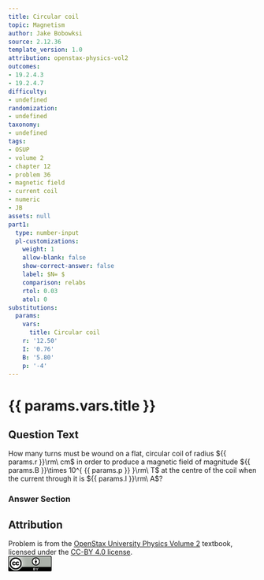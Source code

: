 ```yaml
---
title: Circular coil
topic: Magnetism
author: Jake Bobowksi
source: 2.12.36
template_version: 1.0
attribution: openstax-physics-vol2
outcomes:
- 19.2.4.3
- 19.2.4.7
difficulty:
- undefined
randomization:
- undefined
taxonomy:
- undefined
tags:
- OSUP
- volume 2
- chapter 12
- problem 36
- magnetic field
- current coil
- numeric
- JB
assets: null
part1:
  type: number-input
  pl-customizations:
    weight: 1
    allow-blank: false
    show-correct-answer: false
    label: $N= $
    comparison: relabs
    rtol: 0.03
    atol: 0
substitutions:
  params:
    vars:
      title: Circular coil
    r: '12.50'
    I: '0.76'
    B: '5.80'
    p: '-4'
---
```

# {{ params.vars.title }}

## Question Text

How many turns must be wound on a flat, circular coil of radius ${{ params.r }}\rm\ cm$ in order to produce a magnetic field of magnitude ${{ params.B }}\times 10^{ {{ params.p }} }\rm\ T$ at the centre of the coil when the current through it is ${{ params.I }}\rm\ A$?

### Answer Section

## Attribution

Problem is from the [OpenStax University Physics Volume 2](https://openstax.org/details/books/university-physics-volume-2) textbook, licensed under the [CC-BY 4.0 license](https://creativecommons.org/licenses/by/4.0/).<br>![Image representing the Creative Commons 4.0 BY license.](https://raw.githubusercontent.com/firasm/bits/master/by.png)